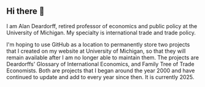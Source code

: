 ## Hi there 👋

<!--
**alandear44/alandear44** is a ✨ _special_ ✨ repository because its `README.md` (this file) appears on your GitHub profile.

Here are some ideas to get you started:

- 🔭 I’m currently working on ...
- 🌱 I’m currently learning ...
- 👯 I’m looking to collaborate on ...
- 🤔 I’m looking for help with ...
- 💬 Ask me about ...
- 📫 How to reach me: ...
- 😄 Pronouns: ...
- ⚡ Fun fact: ...
-->

I am Alan Deardorff, retired professor of economics and public policy at the University of Michigan.  My specialty is international trade and trade policy.

I'm hoping to use GitHub as a location to permanently store two projects that I created on my website at University of Michigan, so that they will remain available after I am no longer able to maintain them.  The projects are Deardorffs' Glossary of International Economics, and Family Tree of Trade Economists.  Both are projects that I began around the year 2000 and have continued to update and add to every year since then.  It is currently 2025.
